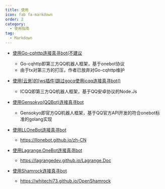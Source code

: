 ```yaml
---
title: 使用
icon: fab fa-markdown
order: 2
category:
  - 使用指南
tag:
  - Markdown
---
```


- [使用Go-cqhttp连接真寻bot(不建议](Go-cqhttp)
  - Go-cqhttp即第三方QQ机器人框架，基于onebot协议
  - 由于tx对第三方的打压，作者已放弃对Go-cqhttp维护
  
- [使用[云崽]的[ws插件]跳过gocq使用icqq连接真寻bot()](Yunzai.md)
  - ICQQ即第三方QQ机器人框架，基于QQ安卓协议的Node.Js

- [使用Gensokyo(QQBot)连接真寻bot](Gensokyo.md)
  - Gensokyo即官方QQ机器人框架，基于QQ官方API开发的符合onebot标准的golang实现
  
- [使用LLOneBot连接真寻bot](LLOneBot.md)
  - https://llonebot.github.io/zh-CN
 
 - [使用Lagrange.OneBot连接真寻bot](Lagrange.OneBot.md)
   - https://lagrangedev.github.io/Lagrange.Doc
 
- [使用Shamrock连接真寻bot](Shamrock.md)
  - https://whitechi73.github.io/OpenShamrock
